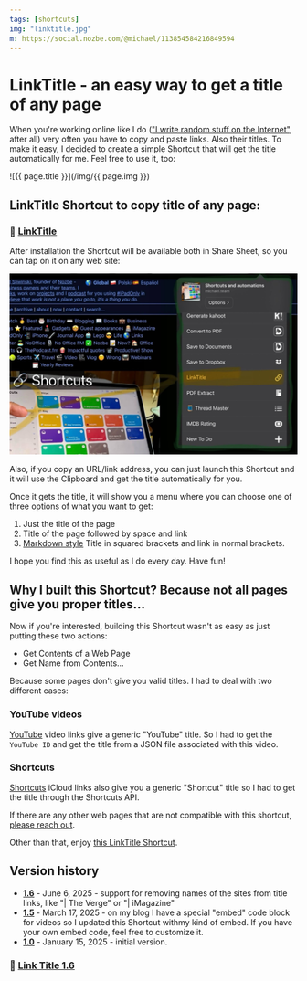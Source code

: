 ```yaml
---
tags: [shortcuts]
img: "linktitle.jpg"
m: https://social.nozbe.com/@michael/113854584216849594
---
```


# LinkTitle - an easy way to get a title of any page

When you're working online like I do (["I write random stuff on the Internet"](/dad/), after all) very often you have to copy and paste links. Also their titles. To make it easy, I decided to create a simple Shortcut that will get the title automatically for me. Feel free to use it, too:

<!--More-->

![{{ page.title }}](/img/{{ page.img }})

## LinkTitle Shortcut to copy title of any page:

### 🔗 [LinkTitle][l]

After installation the Shortcut will be available both in Share Sheet, so you can tap on it on any web site:

![{{ page.title }} share](/img/linktitle-sheet.jpg)

Also, if you copy an URL/link address, you can just launch this Shortcut and it will use the Clipboard and get the title automatically for you.

Once it gets the title, it will show you a menu where you can choose one of three options of what you want to get:

1. Just the title of the page
2. Title of the page followed by space and link
3. [Markdown style](/markdown) Title in squared brackets and link in normal brackets.

I hope you find this as useful as I do every day. Have fun!

## Why I built this Shortcut? Because not all pages give you proper titles…

Now if you're interested, building this Shortcut wasn't as easy as just putting these two actions:

- Get Contents of a Web Page
- Get Name from Contents…

Because some pages don't give you valid titles. I had to deal with two different cases:

### YouTube videos

[YouTube](/youtube) video links give a generic "YouTube" title. So I had to get the `YouTube ID` and get the title from a JSON file associated with this video.

### Shortcuts

[Shortcuts](/shortcuts) iCloud links also give you a generic "Shortcut" title so I had to get the title through the Shortcuts API.

If there are any other web pages that are not compatible with this shortcut, [please reach out](/contact).

Other than that, enjoy [this LinkTitle Shortcut][l].

## Version history

- **[1.6][l]** - June 6, 2025 - support for removing names of the sites from title links, like "| The Verge" or "| iMagazine"
- **[1.5][l15]** - March 17, 2025 - on my blog I have a special "embed" code block for videos so I updated this Shortcut withmy kind of embed. If you have your own embed code, feel free to customize it.
- **[1.0][l1]** - January 15, 2025 - initial version.

### 🔗 [Link Title 1.6][l]

[l]: https://www.icloud.com/shortcuts/2aa4a337e71445e79d62bb35f5277e91
[l15]: https://www.icloud.com/shortcuts/5be8c6fe784e458e8377b5a4a0847799
[l1]: https://www.icloud.com/shortcuts/d864d14881b848c28475a76960e256d3

[n]: https://michael.gratis/nozbe